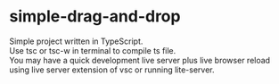 # simple-drag-and-drop
Simple project written in TypeScript.\
Use tsc or tsc-w in terminal to compile ts file.\
You may have a quick development live server plus live browser reload using live server extension of vsc or running lite-server.
